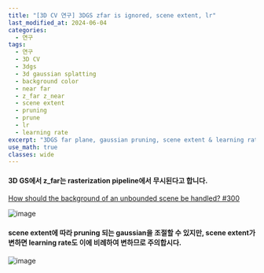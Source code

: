 ```yaml
---
title: "[3D CV 연구] 3DGS zfar is ignored, scene extent, lr"
last_modified_at: 2024-06-04
categories:
  - 연구
tags:
  - 연구
  - 3D CV
  - 3dgs
  - 3d gaussian splatting
  - background color
  - near far
  - z_far z_near
  - scene extent
  - pruning
  - prune
  - lr
  - learning rate
excerpt: "3DGS far plane, gaussian pruning, scene extent & learning rate"
use_math: true
classes: wide
---
```


#### 3D GS에서 z_far는 rasterization pipeline에서 무시된다고 합니다.

[How should the background of an unbounded scene be handled? #300](https://github.com/graphdeco-inria/gaussian-splatting/issues/300)

![image](https://github.com/sandokim/sandokim.github.io/assets/74639652/3afcbeb4-b707-4e78-afb0-e7b55e18dd20)

#### scene extent에 따라 pruning 되는 gaussian을 조절할 수 있지만, scene extent가 변하면 learning rate도 이에 비례하여 변하므로 주의합시다.

![image](https://github.com/sandokim/sandokim.github.io/assets/74639652/5622eb99-c110-4002-bde1-45021378873e)





